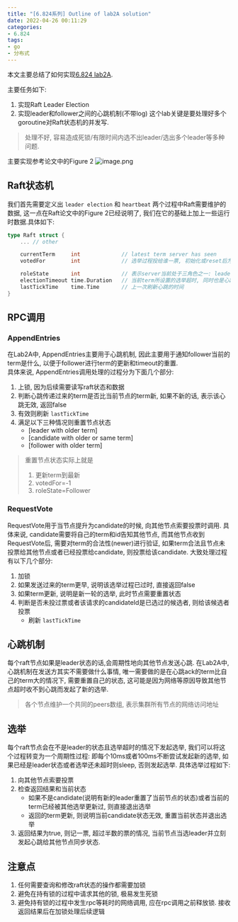 ```yaml
---
title: "[6.824系列] Outline of lab2A solution"
date: 2022-04-26 00:11:29
categories:
- 6.824
tags: 
- go
- 分布式
---
```


本文主要总结了如何实现[6.824 lab2A](http://nil.csail.mit.edu/6.824/2020/labs/lab-raft.html).
<!-- more -->
主要任务如下:
1. 实现Raft Leader Election
2. 实现leader和follower之间的心跳机制(不带log)
这个lab关键是要处理好多个goroutine对Raft状态机的并发写.
> 处理不好, 容易造成死锁/有限时间内选不出leader/选出多个leader等多种问题.

主要实现参考论文中的Figure 2
![image.png](https://s2.loli.net/2022/04/26/H89GzoYJsuiNwSF.png)

## Raft状态机
我们首先需要定义出 `leader election` 和 `heartbeat` 两个过程中Raft需要维护的数据, 这一点在Raft论文中的Figure 2已经说明了, 我们在它的基础上加上一些运行时数据.具体如下:
```go
type Raft struct {
    ... // other

    currentTerm     int             // latest term server has seen
    votedFor        int             // 选举过程投给谁一票, 初始化或reset后为-1表示未投票

    roleState       int             // 表示server当前处于三角色之一: leader, candidate, follower
    electionTimeout time.Duration   // 当前term所设置的选举超时, 同时也是心跳超时
    lastTickTime    time.Time       // 上一次刷新心跳的时间
}
```

## RPC调用
### AppendEntries
在Lab2A中, AppendEntries主要用于心跳机制, 因此主要用于通知follower当前的term是什么, 以便于follower进行term的更新和timeout的重置.  
具体来说, AppendEntries调用处理的过程分为下面几个部分:
1. 上锁, 因为后续需要读写raft状态和数据
2. 判断心跳传递过来的term是否比当前节点的term新, 如果不新的话, 表示该心跳无效, 返回false
3. 有效则刷新 `lastTickTime`
4. 满足以下三种情况则重置节点状态
    - [leader with older term]
    - [candidate with older or same term]
    - [follower with older term]

> 重置节点状态实际上就是
> 1. 更新term到最新
> 2. votedFor=-1
> 3. roleState=Follower

### RequestVote
RequestVote用于当节点提升为candidate的时候, 向其他节点索要投票时调用. 具体来说, candidate需要将自己的term和id告知其他节点, 而其他节点收到RequestVote后, 需要对term的合法性(newer)进行验证, 如果term合法且节点未投票给其他节点或者已经投票给candidate, 则投票给该candidate. 大致处理过程有以下几个部分:
1. 加锁
2. 如果发送过来的term更早, 说明该选举过程已过时, 直接返回false
3. 如果term更新, 说明是新一轮的选举, 此时节点需要重置状态
4. 判断是否未投过票或者该请求的candidateId是已选过的候选者, 则给该候选者投票
    - 刷新 `lastTickTime`


## 心跳机制
每个raft节点如果是leader状态的话,会周期性地向其他节点发送心跳. 在Lab2A中, 心跳机制在发送方其实不需要做什么事情, 唯一需要做的是在心跳ack的term比自己的term大的情况下, 需要重置自己的状态, 这可能是因为网络等原因导致其他节点超时收不到心跳而发起了新的选举.
> 各个节点维护一个共同的peers数组, 表示集群所有节点的网络访问地址

## 选举
每个raft节点会在不是leader的状态且选举超时的情况下发起选举, 我们可以将这个过程转变为一个周期性过程: 即每个10ms或者100ms不断尝试发起新的选举, 如果已经是leader状态或者选举还未超时则sleep, 否则发起选举. 具体选举过程如下:
1. 向其他节点索要投票
2. 检查返回结果和当前状态
    - 如果不是candidate(说明有新的leader重置了当前节点的状态)或者当前的term已经被其他选举更新过, 则直接退出选举
    - 返回的term更新, 则说明当前candidate状态无效, 重置当前状态并退出选举
3. 返回结果为true, 则记一票, 超过半数的票的情况, 当前节点当选leader并立刻发起心跳给其他节点同步状态.

## 注意点
1. 任何需要查询和修改raft状态的操作都需要加锁
2. 避免在持有锁的过程中请求其他的锁, 极易发生死锁
3. 避免持有锁的过程中发生rpc等耗时的网络调用, 应在rpc调用之前释放锁. 接收返回结果后在加锁处理后续逻辑

